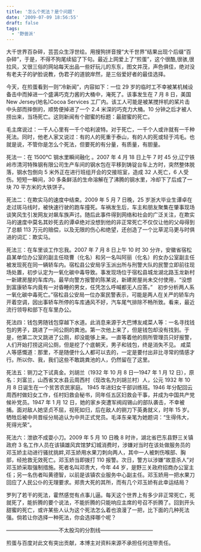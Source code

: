 ```yaml
---
title: '怎么个死法？是个问题'
date: '2009-07-09 18:56:55'
draft: false
tags:
  - '野兽派'
---
```


大千世界百杂碎，芸芸众生浮世绘。用搜狗拼音搜“大千世界”结果出现个后缀“百杂碎”，于是，不得不狗尾续貂了下句。最近上网爱上了“煎蛋”，这个很酷,很骇,很拉风，又很三俗的网站每天出品一些好玩儿的东东，图文并茂，声色俱佳，绝对没有老夫子的驴脸说教，伪君子的道貌岸然，是三俗爱好者的最佳选择。

今天，在煎蛋看到一则“冷新闻”，内容如下：一位 29 岁的临时工不幸被某机械设备击中而掉进一个盛满巧克力酱的大桶中，淹死了。该事发生在 7 月 8 日，美国 New Jersey(地名)Cocoa Services 工厂内。该工人可能是被某搅拌机的桨片击中头部而摔倒的，顺势便掉进了一个 2.4 米深的巧克力大桶。10 分钟之后才被人捞出来，当场死亡。这则新闻有个甜蜜的标题：最甜蜜的死亡。

毛主席说过：一千人心里有一千个哈利波特。对于死亡，一千个人或许就有一千种死法。同时，他老人家又说过：有的人的死重于泰山，有的人的死或轻于鸿毛。也就是说，不管你是怎么个死法，但要死的有分量，有质量，有胆量。

死法一：在 1500℃ 钢水里瞬间融化 。2007 年 4 月 18 日上午 7 时 45 分,辽宁铁岭市清河特殊钢有限公司生产车间的钢水包在平移到铸锭台车上方时，突然整体脱落，钢水包倒向 5 米外正在进行班组开会的交接班室，造成 32 人死亡，6 人受伤。短短一瞬间，30 多条鲜活的生命溶解在了沸腾的钢水里，冷却下了后成了一块 70 平方米的大铁饼子。

死法二：在欺实马的速度中结束。2009 年 5 月 7 日晚，25 岁浙大毕业生谭卓在走过斑马线时，被快速行驶的跑车撞死。车祸发生后，车主和朋友聚集在肇事现场谈笑风生引发网友对飙车族声讨。随后此事件得到网络和社会的广泛关注，在欺实马的速度中莫名其妙死去的谭卓绝对没想到他的非正常死亡不仅仅让他的父母得到了总额 113 万元的赔偿，以及无限的伤心和绝望，还创造了一个比草泥马更与时俱进的词汇：欺实马。

死法三：在车里谈工作忘我。2007 年 7 月 8 日上午 10 时 30 分许，安徽省宿松县某单位办公室的副主任晓曹（化名）和另一名叫阿丽（化名）的女办公室副主任被发现死在同一辆轿车内。宿松县公安局孚玉派出所与刑警大队的民警立即前往现场处置，初步认定为一氧化碳中毒导致。事发现场位于宿松县城龙湖北路玉龙新村一新建房屋的车库内。最早向警方报警的陈某说，新建房屋尚未交付使用，“没想到富康轿车内竟有一对昏睡的男女，任凭怎么呼喊都无人应答。”　初步分析两人系一氧化碳中毒死亡。”宿松县公安局一位办案民警表示，可能是两人在关严的轿车内开着空调，因出事轿车所停的车库通风不好，汽车尾气排除不畅所致。看来，最近流行领导和部下在车里办公。

死法四：钱包男随钱包穿越下水道。此消息来源于大巴博友咸菜人等：一名寻找钱包的男子，跳进了一间公厕的粪池。第一次他上来了，但是钱包却没有找到。于是，他第二次又跳进了公厕，却没能够上来。一直等着他的厕所管理员只好报警，人们开始打捞这间公厕，但是挖了个底朝天，男子和钱包，终是消失不见。 咸菜人等感慨道：那里，不是随便什么人都可以去的，一定是要付出非比寻常的情感才行。所以你、我，我们这些不敢跳粪池的人，仍然留在了这里。

死法五：铡刀之下试真金。刘胡兰（1932 年 10 月 8 日—1947 年 1 月 12 日），原名：刘富兰，山西省文水县云周西村（现改名为刘胡兰村）人，公元 1932 年 10 月 8 日诞生在一个贫苦农民家庭。 1945 年进妇女干部训练班。1946 年分配回云周西村做妇女工作，任村妇救会秘书，同年任五区妇救会干事，并成为中国共产党候补党员。1947 年 1 月 12 日，她的家乡突遭军阀阎锡山的部队袭击，不幸被捕。面对敌人她坚贞不屈，视死如归，后在敌人的铡刀下英勇就义，时年 15 岁。牺牲后被中共晋绥分局追认为中共正式党员。毛泽东亲笔为她题词：“生得伟大，死得光荣”。

死法六：泄欲不成耍小刀。2009 年 5 月 10 日晚 8 时许，湖北省巴东县野三关镇政府 3 名工作人员在该镇雄风宾馆梦幻城消费时，涉嫌对当时在该处做服务员的邓玉娇主动进行骚扰挑衅,邓玉娇用水果刀刺向两人，其中一人被刺伤喉部、胸部，经抢救无效死亡。邓玉娇当即拨打 110 报警。次日，警方以涉嫌“故意杀人”对邓玉娇采取强制措施。死者名叫邓贵大，今年 44 岁，是野三关政府招商办公室主任；另一名伤者叫黄德智，以前是该镇农业服务中心副主任。邓玉娇用一把水果刀回应了人民公仆的无理要求。郑贵大死的其所，而有几个邓玉娇有此幸运结局？

罗列了若干的死法，霍然感觉有点事儿逼。每天这个世界上有多少非正常死亡，死就死了，能折腾的要个说法，不能折腾的只能响应主席的号召不折腾了。回到开头甜蜜的死亡，或许某些人认为这个死法怎么着也浪漫了一把，比下面的几种死法强。倘若让你选择一种死法，你会选择哪个呢？

——————————不太股沟的分割线——————————

煎蛋与百度对此文有突出贡献，本博主对资料来源不承担任何连带责任。
